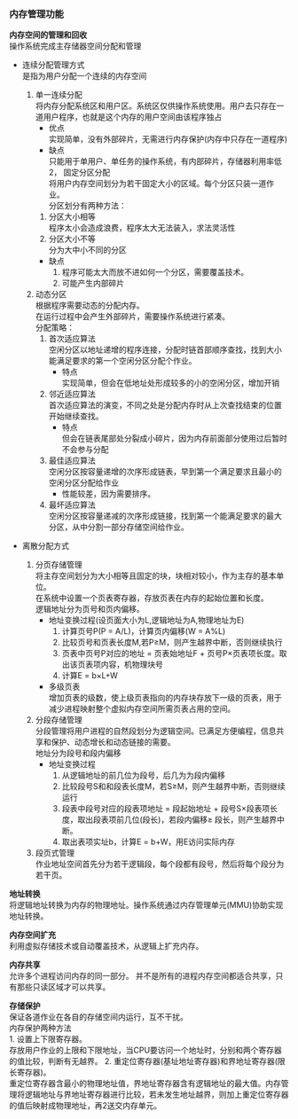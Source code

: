 ### 内存管理功能  
**内存空间的管理和回收**  
操作系统完成主存储器空间分配和管理   
- 连续分配管理方式  
是指为用户分配一个连续的内存空间  
    1. 单一连续分配  
    将内存分配系统区和用户区。系统区仅供操作系统使用。用户去只存在一道用户程序，也就是这个内存的用户空间由该程序独占  
       - 优点  
       实现简单，没有外部碎片，无需进行内存保护(内存中只存在一道程序)  
       - 缺点  
        只能用于单用户、单任务的操作系统，有内部碎片，存储器利用率低  
    2， 固定分区分配  
    将用户内存空间划分为若干固定大小的区域。每个分区只装一道作业。  
    分区划分有两种方法：  
        1. 分区大小相等  
        程序太小会造成浪费，程序太大无法装入，求法灵活性  
        2. 分区大小不等  
        分为大中小不同的分区  
       - 缺点  
           1. 程序可能太大而放不进如何一个分区，需要覆盖技术。
           2. 可能产生内部碎片
    3. 动态分区  
    根据程序需要动态的分配内存。  
    在运行过程中会产生外部碎片，需要操作系统进行紧凑。  
    分配策略：  
        1. 首次适应算法  
        空闲分区以地址递增的程序连接，分配时链首部顺序查找，找到大小能满足要求的第一个空闲分区分配个作业。  
            - 特点  
            实现简单，但会在低地址处形成较多的小的空闲分区，增加开销
        2. 邻近适应算法  
        首次适应算法的演变，不同之处是分配内存时从上次查找结束的位置开始继续查找。  
            - 特点  
            但会在链表尾部处分裂成小碎片，因为内存前面部分使用过后暂时不会参与分配
        3. 最佳适应算法  
        空闲分区按容量递增的次序形成链表，早到第一个满足要求且最小的空闲分区分配给作业  
            - 性能较差，因为需要排序。  
        4. 最坏适应算法  
        空闲分区按容量递减的次序形成链接，找到第一个能满足要求的最大分区，从中分割一部分存储空间给作业。

- 离散分配方式  
    1. 分页存储管理  
    将主存空间划分为大小相等且固定的块，块相对较小，作为主存的基本单位。  
    在系统中设置一个页表寄存器，存放页表在内存的起始位置和长度。  
    逻辑地址分为页号和页内偏移。
        - 地址变换过程(设页面大小为L,逻辑地址为A,物理地址为E)  
            1. 计算页号P(P = A/L)，计算页内偏移(W = A%L)
            2. 比较页号和页表长度M,若P$\ge$M，则产生越界中断，否则继续执行
            3. 页表中页号P对应的地址 = 页表始地址F + 页号P×页表项长度。取出该页表项内容，机物理块号
            4. 计算E = b×L+W
        - 多级页表  
        增加页表的级数，使上级页表指向的内存块存放下一级的页表，用于减少进程映射整个虚拟内存空间所需页表占用的空间。
    2. 分段存储管理  
    分段管理将用户进程的自然段划分为逻辑空间。已满足方便编程，信息共享和保护、动态增长和动态链接的需要。  
    地址分为段号和段内偏移
       - 地址变换过程  
            1. 从逻辑地址的前几位为段号，后几为为段内偏移
            2. 比较段号S和和段表长度M，若S$\ge$M，则产生越界中断，否则继续运行
            3. 段表中段号对应的段表项地址 = 段起始地址 + 段号S×段表项长度，取出段表项前几位(段长)，若段内偏移$\ge$ 段长，则产生越界中断。  
            4. 取出表项实址b，计算E = b+W，用E访问实际内存
    3. 段页式管理  
    作业地址空间首先分为若干逻辑段，每个段都有段号，然后将每个段分为若干页。

**地址转换**  
将逻辑地址转换为内存的物理地址。操作系统通过内存管理单元(MMU)协助实现地址转换。  

**内存空间扩充**  
利用虚拟存储技术或自动覆盖技术，从逻辑上扩充内存。  

**内存共享**  
允许多个进程访问内存的同一部分。
并不是所有的进程内存空间都适合共享，只有那些只读区域才可以共享。  

**存储保护**  
保证各道作业在各自的存储空间内运行，互不干扰。  
内存保护两种方法  
    1. 设置上下限寄存器。  
    存放用户作业的上限和下限地址，当CPU要访问一个地址时，分别和两个寄存器的值比较，判断有无越界。
    2. 重定位寄存器(基址地址寄存器)和界地址寄存器(限长寄存器)。  
    重定位寄存器含最小的物理地址值，界地址寄存器含有逻辑地址的最大值。内存管理将逻辑地址与界地址寄存器进行比较，若未发生地址越界，则加上重定位寄存器的值后映射成物理地址，再2送交内存单元。  
      



